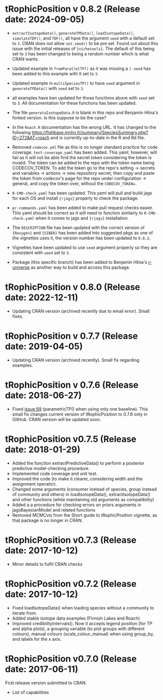 tRophicPosition v 0.8.2 (Release date: 2024-09-05)
==============

-  `extractIsotopeData()`, `generateTPData()`, `loadIsotopeData()`, `simulateTDF()`, and `TDF()`, all have the argument `seed` with a default set to `3`. CRAN does not allow `set.seed()` to be pre set. Found out about this issue with the initial releases of `{nichetools}`. The default of this being set to `3` has been changed to being a random number which is what CRAN wants. 

- Updated example in `fromParallelTP()` as it was missing a `)`. `seed` has been added to this example with it set to `3`.

- Updated example in `multiSpeciesTP()` to have `seed` argument in `generateTPData()` with `seed` set to `3`. 
 
- all examples have ben updated for those functions above with `seed` set to `3`. All documentation for these functions has been updated. 

- The file `generataIsotopeData.R` is blank in this repo and Benjamin Hlina's forked version. Is this suppose to be the case? 

- In the `Roach.R` documentation has the wrong URL.  It has changed to the following https://fishbase.mnhn.fr/summary/SpeciesSummary.php?ID=272&AT=roach and is currently up-to-date in the R and Rd file. 

- Removed `codecov.yml` file as this is no longer standard practice for code coverage. `test-coverage.yaml` has been added. This yaml, however, will fail as it will not be able find the secret token considering the token is invalid. The token can be added to the repo with the token name being CODECOV_TOKEN. To add the token go to the repo's setting -> secrets and variables -> actions -> new repository secret, then copy and paste the token from codecov's page for the repo under configuration -> general, and copy the token over, without the `CODECOV_TOKEN=`. 

- `R-CMD-check.yaml` has been updated. This yaml will pull and build jags for each OS and install `{rjags}` properly to check the package. 

- `pr-commands.yaml` has been added to make pull request checks easier. This yaml should be correct as it will need to function similarly to `R-CMD-check.yaml` when it comes to jags and `{rjags}` installation.  

- The `DESCRIPTION` file has been updated with the correct version of `{Roxygen}` and `{SIBER}` has been added into suggested pkgs as one of the vignettes uses it, the version number has been updated to `0.8.2`. 

- Vignettes have been updated to use `seed` argument properly so they are consistent with `seed` set to `3`.

- Package (this specific branch) has been added to Benjamin Hlina's [r-universe](https://benjaminhlina.r-universe.dev/tRophicPosition) as another way to build and access this package. 

tRophicPosition v 0.8.0 (Release date: 2022-12-11)
==============

* Updating CRAN version (archived recently due to email error). Small fixes.

tRophicPosition v 0.7.7 (Release date: 2019-04-05)
==============

* Updating CRAN version (archived recently). Small fix regarding examples.

tRophicPosition v 0.7.6 (Release date: 2018-06-27)
==============

* Fixed [issue 69](https://github.com/clquezada/tRophicPosition/issues/69) (parametricTP() when using only one baseline). This small fix changes current version of tRophicPosition to 0.7.6 only in GitHub. CRAN version will be updated soon.

tRophicPosition v0.7.5 (Release date: 2018-01-29)
==============

* Added the function extractPredictiveData() to perform a posterior predictive model-checking procedure.
* Implemented code coverage and unit test.
* Improved the code (to make it clearer, considering width and the assignment operator).
* Changed some arguments (consumer instead of species, group instead of community and others) in loadIsotopeData(), extractIsotopeData() and other functions (while maintaining old arguments as compatibility)
* Added a a procedure for checking errors on priors arguments in jagsBayesianModel and related functions
* Removed MCMCvis from the Short guide to tRophicPosition vignette, as that package is no longer in CRAN.

tRophicPosition v0.7.3 (Release date: 2017-10-12)
==============

* Minor details to fulfil CRAN checks

tRophicPosition v0.7.2 (Release date: 2017-10-12)
==============

* Fixed loadIsotopeData() when loading species without a community to iterate from.
* Added stable isotope data examples (Finnish Lakes and Roach)
* Improved credibilityIntervals(). Now it accepts legend position (for TP and alpha plots), a grouping variable (to plot groups with different colours), manual colours (scale_colour_manual) when using group_by, and labels for the x axis.

tRophicPosition v0.7.0 (Release date: 2017-06-11)
==============

First release version submitted to CRAN.

* List of capabilities
